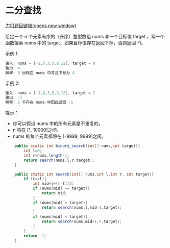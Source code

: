 # 二分查找

[力扣题目链接(opens new window)](https://leetcode-cn.com/problems/binary-search/)

给定一个 n 个元素有序的（升序）整型数组 nums 和一个目标值 target  ，写一个函数搜索 nums 中的 target，如果目标值存在返回下标，否则返回 -1。

示例 1:

```java
输入: nums = [-1,0,3,5,9,12], target = 9     
输出: 4       
解释: 9 出现在 nums 中并且下标为 4    
```

示例 2:

```java
输入: nums = [-1,0,3,5,9,12], target = 2     
输出: -1        
解释: 2 不存在 nums 中因此返回 -1        
```

提示：

- 你可以假设 nums 中的所有元素是不重复的。
- n 将在 [1, 10000]之间。
- nums 的每个元素都将在 [-9999, 9999]之间。

```java
    public static int binary_search(int[] nums,int target){
        int l=0;
        int r=nums.length-1;
        return search(nums,l,r,target);
    }

    public static int search(int[] nums,int l,int r, int target){
        if (r>=l){
            int mid=l+(r-l)/2;
            if (nums[mid] == target){
                return mid;
            }
            if (nums[mid] > target){
                return search(nums,l,mid-1,target);
            }
            if (nums[mid] < target){
                return search(nums,mid+1,r,target);
            }
        }
        return -1;
    }
```

